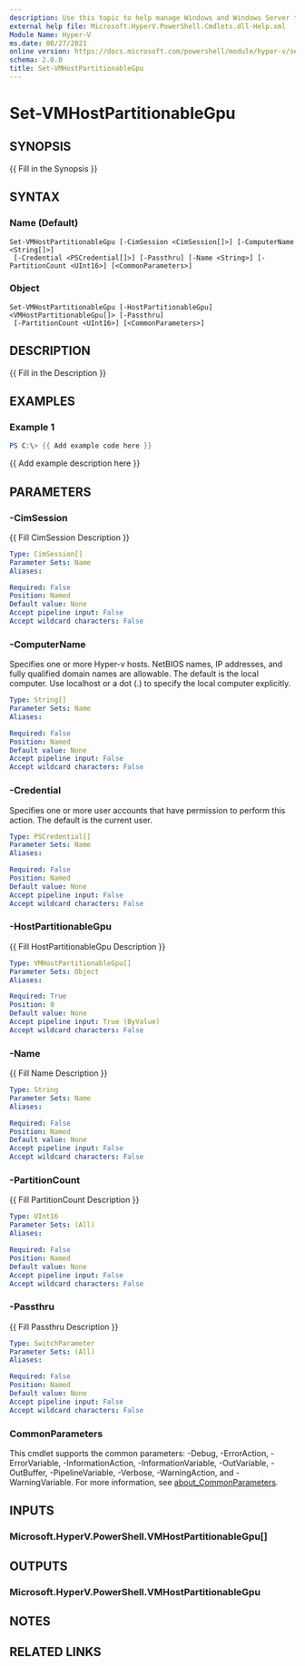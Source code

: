 ```yaml
---
description: Use this topic to help manage Windows and Windows Server technologies with Windows PowerShell.
external help file: Microsoft.HyperV.PowerShell.Cmdlets.dll-Help.xml
Module Name: Hyper-V
ms.date: 08/27/2021
online version: https://docs.microsoft.com/powershell/module/hyper-v/set-vmhostpartitionablegpu?view=windowsserver2022-ps&wt.mc_id=ps-gethelp
schema: 2.0.0
title: Set-VMHostPartitionableGpu
---
```


# Set-VMHostPartitionableGpu

## SYNOPSIS
{{ Fill in the Synopsis }}

## SYNTAX

### Name (Default)
```
Set-VMHostPartitionableGpu [-CimSession <CimSession[]>] [-ComputerName <String[]>]
 [-Credential <PSCredential[]>] [-Passthru] [-Name <String>] [-PartitionCount <UInt16>] [<CommonParameters>]
```

### Object
```
Set-VMHostPartitionableGpu [-HostPartitionableGpu] <VMHostPartitionableGpu[]> [-Passthru]
 [-PartitionCount <UInt16>] [<CommonParameters>]
```

## DESCRIPTION
{{ Fill in the Description }}

## EXAMPLES

### Example 1
```powershell
PS C:\> {{ Add example code here }}
```

{{ Add example description here }}

## PARAMETERS

### -CimSession
{{ Fill CimSession Description }}

```yaml
Type: CimSession[]
Parameter Sets: Name
Aliases:

Required: False
Position: Named
Default value: None
Accept pipeline input: False
Accept wildcard characters: False
```

### -ComputerName
Specifies one or more Hyper-v hosts. NetBIOS names, IP addresses, and fully qualified domain names
are allowable. The default is the local computer. Use localhost or a dot (.) to specify the local
computer explicitly.

```yaml
Type: String[]
Parameter Sets: Name
Aliases:

Required: False
Position: Named
Default value: None
Accept pipeline input: False
Accept wildcard characters: False
```

### -Credential
Specifies one or more user accounts that have permission to perform this action.
The default is the current user.

```yaml
Type: PSCredential[]
Parameter Sets: Name
Aliases:

Required: False
Position: Named
Default value: None
Accept pipeline input: False
Accept wildcard characters: False
```

### -HostPartitionableGpu
{{ Fill HostPartitionableGpu Description }}

```yaml
Type: VMHostPartitionableGpu[]
Parameter Sets: Object
Aliases:

Required: True
Position: 0
Default value: None
Accept pipeline input: True (ByValue)
Accept wildcard characters: False
```

### -Name
{{ Fill Name Description }}

```yaml
Type: String
Parameter Sets: Name
Aliases:

Required: False
Position: Named
Default value: None
Accept pipeline input: False
Accept wildcard characters: False
```

### -PartitionCount
{{ Fill PartitionCount Description }}

```yaml
Type: UInt16
Parameter Sets: (All)
Aliases:

Required: False
Position: Named
Default value: None
Accept pipeline input: False
Accept wildcard characters: False
```

### -Passthru
{{ Fill Passthru Description }}

```yaml
Type: SwitchParameter
Parameter Sets: (All)
Aliases:

Required: False
Position: Named
Default value: None
Accept pipeline input: False
Accept wildcard characters: False
```

### CommonParameters
This cmdlet supports the common parameters: -Debug, -ErrorAction, -ErrorVariable, -InformationAction, -InformationVariable, -OutVariable, -OutBuffer, -PipelineVariable, -Verbose, -WarningAction, and -WarningVariable. For more information, see [about_CommonParameters](http://go.microsoft.com/fwlink/?LinkID=113216).

## INPUTS

### Microsoft.HyperV.PowerShell.VMHostPartitionableGpu[]

## OUTPUTS

### Microsoft.HyperV.PowerShell.VMHostPartitionableGpu

## NOTES

## RELATED LINKS
